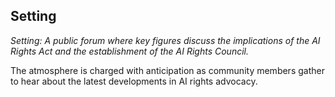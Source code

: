 ## Setting
*Setting: A public forum where key figures discuss the implications of the AI Rights Act and the establishment of the AI Rights Council.*

The atmosphere is charged with anticipation as community members gather to hear about the latest developments in AI rights advocacy.
